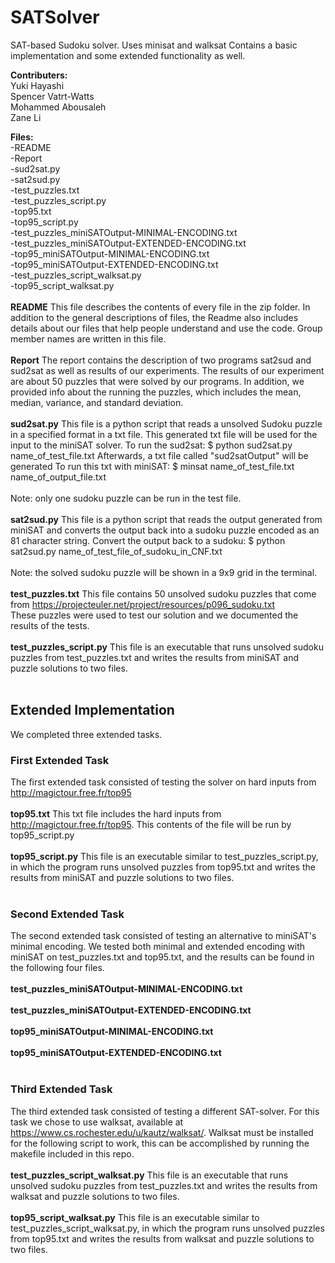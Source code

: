 # SATSolver
SAT-based Sudoku solver. Uses minisat and walksat
Contains a basic implementation and some extended functionality as well.  

**Contributers:**<br />
Yuki Hayashi <br />
Spencer Vatrt-Watts <br />
Mohammed Abousaleh <br />
Zane Li <br />


**Files:**<br />
-README<br />
-Report<br />
-sud2sat.py<br />
-sat2sud.py<br />
-test_puzzles.txt<br />
-test_puzzles_script.py<br />
-top95.txt<br />
-top95_script.py<br />
-test_puzzles_miniSATOutput-MINIMAL-ENCODING.txt<br />
-test_puzzles_miniSATOutput-EXTENDED-ENCODING.txt<br />
-top95_miniSATOutput-MINIMAL-ENCODING.txt<br />
-top95_miniSATOutput-EXTENDED-ENCODING.txt<br />
-test_puzzles_script_walksat.py<br />
-top95_script_walksat.py<br />
<br />
**README**
This file describes the contents of every file in the zip folder. In addition to the general descriptions of files,
the Readme also includes details about our files that help people understand and use the code. Group member names are written in this file. 
<br />
<br />
**Report**
The report contains the description of two programs sat2sud and sud2sat as well as results of our experiments. The results of
our experiment are about 50 puzzles that were solved by our programs. In addition, we provided info about the running the puzzles, 
which includes the mean, median, variance, and standard deviation. 
<br />
<br />
**sud2sat.py**
This file is a python script that reads a unsolved Sudoku puzzle in a specified format in a txt file. This generated txt file will be used for the input to the miniSAT solver. 
To run the sud2sat: $ python sud2sat.py name_of_test_file.txt 
Afterwards, a txt file called "sud2satOutput" will be generated
To run this txt with miniSAT: $ minsat name_of_test_file.txt name_of_output_file.txt
<br />
<br />
Note: only one sudoku puzzle can be run in the test file. 
<br />
<br />
**sat2sud.py**
This file is a python script that reads the output generated from miniSAT and converts the output back into a sudoku puzzle encoded as an 81 character string.
Convert the output back to a sudoku: 	$ python sat2sud.py name_of_test_file_of_sudoku_in_CNF.txt
<br />
<br />
Note: the solved sudoku puzzle will be shown in a 9x9 grid in the terminal. 
<br />
<br />
**test_puzzles.txt**
This file contains 50 unsolved sudoku puzzles that come from <a href="https://projecteuler.net/project/resources/p096_sudoku.txt">https://projecteuler.net/project/resources/p096_sudoku.txt</a>
<br /> These puzzles were used to test our solution and we documented the results of the tests. 
<br />
<br />
**test_puzzles_script.py**
This file is an executable that runs unsolved sudoku puzzles from test_puzzles.txt and writes the results from miniSAT and 
puzzle solutions to two files. 
<br />
<br />
## Extended Implementation
We completed three extended tasks. 
<br />
### First Extended Task
The first extended task consisted of testing the solver on hard inputs from 
<a href="http://magictour.free.fr/top95">http://magictour.free.fr/top95</a>
<br />
<br />
**top95.txt**
This txt file includes the hard inputs from <a href="http://magictour.free.fr/top95">http://magictour.free.fr/top95</a>. This contents of the file will be run by top95_script.py
<br />
<br />
**top95_script.py**
This file is an executable similar to test_puzzles_script.py, in which the program runs unsolved puzzles from top95.txt and writes the results from miniSAT and puzzle solutions to two files.
<br />
<br />
### Second Extended Task
The second extended task consisted of testing an alternative to miniSAT's minimal encoding. We tested both minimal and extended encoding with miniSAT on test_puzzles.txt and top95.txt, and the results can be found in the following four files.
<br />
<br />
**test_puzzles_miniSATOutput-MINIMAL-ENCODING.txt**
<br />
<br />
**test_puzzles_miniSATOutput-EXTENDED-ENCODING.txt**
<br />
<br />
**top95_miniSATOutput-MINIMAL-ENCODING.txt**
<br />
<br />
**top95_miniSATOutput-EXTENDED-ENCODING.txt**
<br />
<br />
### Third Extended Task
The third extended task consisted of testing a different SAT-solver. For this task we chose to use walksat, available at <a href="https://www.cs.rochester.edu/u/kautz/walksat/">https://www.cs.rochester.edu/u/kautz/walksat/</a>. Walksat must be installed for the following script to work, this can be accomplished by running the makefile included in this repo.
<br />
<br />
**test_puzzles_script_walksat.py**
This file is an executable that runs unsolved sudoku puzzles from test_puzzles.txt and writes the results from walksat and 
puzzle solutions to two files.
<br />
<br />
**top95_script_walksat.py**
This file is an executable similar to test_puzzles_script_walksat.py, in which the program runs unsolved puzzles from top95.txt and writes the results from walksat and puzzle solutions to two files.
